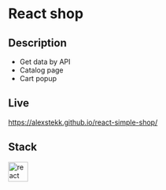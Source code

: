 # React shop
## Description 
- Get data by API
- Catalog page
- Cart popup

## Live
https://alexstekk.github.io/react-simple-shop/
## Stack
<p>
<img src="https://img.shields.io/badge/React-61DAFB?logo=react&logoColor=black&style=for-the-badge" height="40" alt="react logo"  />
</p>

